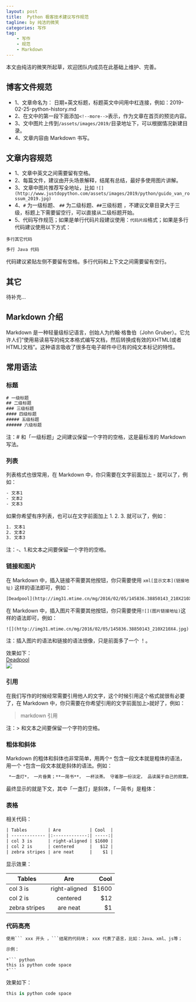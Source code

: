 ```yaml
---
layout: post
title:  Python 极客技术建议写作规范
tagline: by 纯洁的微笑
categories: 写作
tag: 
    - 写作
    - 规范
    - Markdown
---
```


本文由纯洁的微笑所起草，欢迎团队内成员在此基础上维护、完善。

<!--more-->


## 博客文件规范

- 1、文章命名为： 日期+英文标题，标题英文中间用中杠连接，例如：2019-02-25-python-history.md
- 2、在文中的第一段下面添加`<!--more-->`表示，作为文章在首页的预览内容。
- 3、文中图片上传到`/assets/images/2019/`目录地址下，可以根据情况新建目录。
- 4、文章内容由 Markdown 书写。


## 文章内容规范

- 1、文章中英文之间需要留有空格。     
- 2、每篇文件，建议由开头场景解释，结尾有总结，最好多使用图片讲解。  
- 3、文章中图片推荐写全地址，比如 `![](http://www.justdopython.com/assets/images/2019/python/guido_van_rossum_2019.jpg) `  
- 4、`#` 为一级标题、 `##` 为二级标题、`##`三级标题 ，不建议文章目录大于三级，标题上下需要留空行，可以直接从二级标题开始。  
- 5、代码写作规范；如果是单行代码片段建议使用：`代码片段`格式；如果是多行代码建议使用以下方式：  

```
多行其它代码
```

``` java
多行 Java 代码
```

代码建议紧贴左侧不要留有空格。多行代码和上下文之间需要留有空行。


## 其它

待补充...


## Markdown 介绍
Markdown 是一种轻量级标记语言，创始人为约翰·格鲁伯（John Gruber）。它允许人们“使用易读易写的纯文本格式编写文档，然后转换成有效的XHTML(或者HTML)文档”。这种语言吸收了很多在电子邮件中已有的纯文本标记的特性。

## 常用语法

### 标题

``` xml
# 一级标题
## 二级标题
### 三级标题
#### 四级标题
##### 五级标题
###### 六级标题
```

注：# 和「一级标题」之间建议保留一个字符的空格，这是最标准的 Markdown 写法。

### 列表

列表格式也很常用，在 Markdown 中，你只需要在文字前面加上 - 就可以了，例如：

``` xml
- 文本1
- 文本2
- 文本3
```

如果你希望有序列表，也可以在文字前面加上 1. 2. 3. 就可以了，例如：

```  xml
1. 文本1
2. 文本2
3. 文本3
```

注：-、1.和文本之间要保留一个字符的空格。

### 链接和图片

在 Markdown 中，插入链接不需要其他按钮，你只需要使用 `xml[显示文本](链接地址)` 这样的语法即可，例如：

```  xml
[Deadpool](http://img31.mtime.cn/mg/2016/02/05/145836.38850143_210X210X4.jpg)
```

在 Markdown 中，插入图片不需要其他按钮，你只需要使用`![](图片链接地址)`这样的语法即可，例如：

``` xml
![](http://img31.mtime.cn/mg/2016/02/05/145836.38850143_210X210X4.jpg)
```

注：插入图片的语法和链接的语法很像，只是前面多了一个 ！。

效果如下：<br />
[Deadpool](http://img31.mtime.cn/mg/2016/02/05/145836.38850143_210X210X4.jpg)<br />
![](http://img31.mtime.cn/mg/2016/02/05/145836.38850143_210X210X4.jpg)

### 引用

在我们写作的时候经常需要引用他人的文字，这个时候引用这个格式就很有必要了，在 Markdown 中，你只需要在你希望引用的文字前面加上`>`就好了，例如：

> markdown 引用

注：> 和文本之间要保留一个字符的空格。

###  粗体和斜体

Markdown 的粗体和斜体也非常简单，用两个`*`  包含一段文本就是粗体的语法，用一个 `*`包含一段文本就是斜体的语法。例如：

```  xml
 *一盏灯*， 一片昏黄；**一简书**， 一杯淡茶。 守着那一份淡定， 品读属于自己的寂寞。 保持淡定， 才能欣赏到最美丽
```

最终显示的就是下文，其中「一盏灯」是斜体，「一简书」是粗体：

### 表格

相关代码：

```  xml
| Tables        | Are           | Cool  |
| ------------- |:-------------:| -----:|
| col 3 is      | right-aligned | $1600 |
| col 2 is      | centered      |   $12 |
| zebra stripes | are neat      |    $1 |
```

显示效果：


| Tables        | Are           | Cool  |
| ------------- |:-------------:| -----:|
| col 3 is      | right-aligned | $1600 |
| col 2 is      | centered      |   $12 |
| zebra stripes | are neat      |    $1 |


### 代码高亮

```  xml
使用``` xxx 开头 ，```结尾的代码块； xxx 代表了语言，比如：Java、xml、js等；

示例：

*``` python
this is python code space
*```
```

效果如下：

``` python
this is python code space
```
